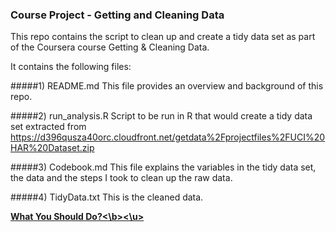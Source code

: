 ### Course Project - Getting and Cleaning Data
This repo contains the script to clean up and create a tidy data set as part of the Coursera course Getting &amp; Cleaning Data.


It contains the following files:

#####1) README.md
This file provides an overview and background of this repo.

#####2) run_analysis.R 
Script to be run in R that would create a tidy data set extracted from https://d396qusza40orc.cloudfront.net/getdata%2Fprojectfiles%2FUCI%20HAR%20Dataset.zip

#####3) Codebook.md
This file explains the variables in the tidy data set, the data and the steps I took to clean up the raw data.

#####4) TidyData.txt
This is the cleaned data.

<u><b> What You Should Do?<\b><\u>
